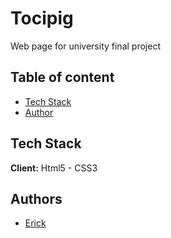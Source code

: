 # Tocipig

Web page for university final project

## Table of content 

- [Tech Stack](#tech-stack)
- [Author](#author-🖋)


## Tech Stack

**Client:** Html5 - CSS3

## Authors

- [Erick](https://github.com/ErickSR1601)
